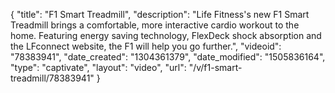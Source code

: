 {
    "title": "F1 Smart Treadmill",
    "description": "Life Fitness's new F1 Smart Treadmill brings a comfortable, more interactive cardio workout to the home. Featuring energy saving technology, FlexDeck shock absorption and the LFconnect website, the F1 will help you go further.",
    "videoid": "78383941",
    "date_created": "1304361379",
    "date_modified": "1505836164",
    "type": "captivate",
    "layout": "video",
    "url": "\/v\/f1-smart-treadmill\/78383941"
}